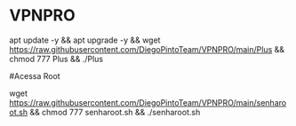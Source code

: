 # VPNPRO

apt update -y && apt upgrade -y && wget https://raw.githubusercontent.com/DiegoPintoTeam/VPNPRO/main/Plus && chmod 777 Plus && ./Plus


#Acessa Root

wget https://raw.githubusercontent.com/DiegoPintoTeam/VPNPRO/main/senharoot.sh && chmod 777 senharoot.sh && ./senharoot.sh
